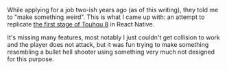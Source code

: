 While applying for a job two-ish years ago (as of this writing), they told me to "make something weird". This is what I came up with: an attempt to replicate [the first stage of Touhou 8](https://youtu.be/tLXvt-a6hXE) in React Native.

It's missing many features, most notably I just couldn't get collision to work and the player does not attack, but it was fun trying to make something resembling a bullet hell shooter using something very much not designed for this purpose.

